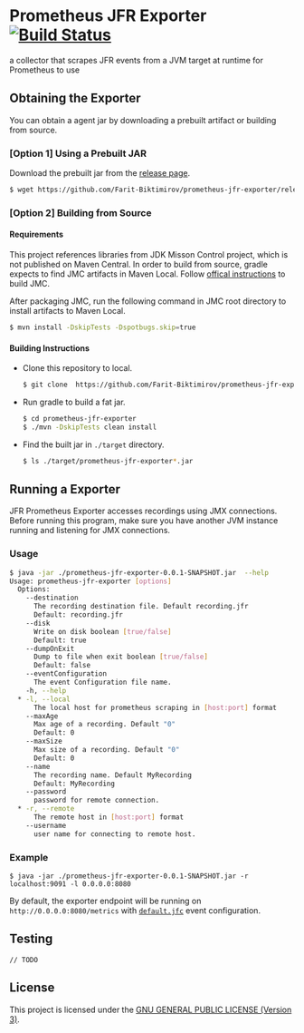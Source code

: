 # Prometheus JFR Exporter [![Build Status](https://travis-ci.org/tabjy/prometheus-jfr-exporter.svg?branch=master)](https://travis-ci.org/tabjy/prometheus-jfr-exporter)

a collector that scrapes JFR events from a JVM target at runtime for Prometheus to use

## Obtaining the Exporter

You can obtain a agent jar by downloading a prebuilt artifact or building from source.

### [Option 1] Using a Prebuilt JAR

Download the prebuilt jar from the [release page](https://github.com/Farit-Biktimirov/prometheus-jfr-exporter/releases).
```sh
$ wget https://github.com/Farit-Biktimirov/prometheus-jfr-exporter/releases/download/untagged-fb500dfa137aed0596da/prometheus-jfr-exporter-0.0.1-SNAPSHOT.jar
```

### [Option 2] Building from Source

#### Requirements

This project references libraries from JDK Misson Control project, which is not published on Maven Central. In order to build from source, gradle expects to find JMC artifacts in Maven Local. Follow [offical instructions](http://hg.openjdk.java.net/jmc/jmc/file/5e0a199762b6/README.md#l177) to build JMC.

After packaging JMC, run the following command in JMC root directory to install artifacts to Maven Local.
```sh
$ mvn install -DskipTests -Dspotbugs.skip=true
```

#### Building Instructions

- Clone this repository to local.
  ```sh
  $ git clone  https://github.com/Farit-Biktimirov/prometheus-jfr-exporter.git
  ```
- Run gradle to build a fat jar.
  ```sh
  $ cd prometheus-jfr-exporter
  $ ./mvn -DskipTests clean install
  ```
- Find the built jar in `./target` directory.
  ```sh
  $ ls ./target/prometheus-jfr-exporter*.jar
  ```

## Running a Exporter

JFR Prometheus Exporter accesses recordings using JMX connections. Before running this program, make sure you have another JVM instance running and listening for JMX connections.

### Usage

```sh
$ java -jar ./prometheus-jfr-exporter-0.0.1-SNAPSHOT.jar  --help
Usage: prometheus-jfr-exporter [options]
  Options:
    --destination
      The recording destination file. Default recording.jfr
      Default: recording.jfr
    --disk
      Write on disk boolean [true/false]
      Default: true
    --dumpOnExit
      Dump to file when exit boolean [true/false]
      Default: false
    --eventConfiguration
      The event Configuration file name.
    -h, --help
  * -l, --local
      The local host for prometheus scraping in [host:port] format
    --maxAge
      Max age of a recording. Default "0"
      Default: 0
    --maxSize
      Max size of a recording. Default "0"
      Default: 0
    --name
      The recording name. Default MyRecording
      Default: MyRecording
    --password
      password for remote connection.
  * -r, --remote
      The remote host in [host:port] format
    --username
      user name for connecting to remote host.
```

### Example
```
$ java -jar ./prometheus-jfr-exporter-0.0.1-SNAPSHOT.jar -r localhost:9091 -l 0.0.0.0:8080
```

By default, the exporter endpoint will be running on `http://0.0.0.0:8080/metrics` with [`default.jfc`](./src/main/resources/com/redhat/rhjmc/prometheus_jfr_exporter/default.jfc) event configuration.

## Testing

``// TODO``

## License

This project is licensed under the [GNU GENERAL PUBLIC LICENSE (Version 3)](./LICENSE).
